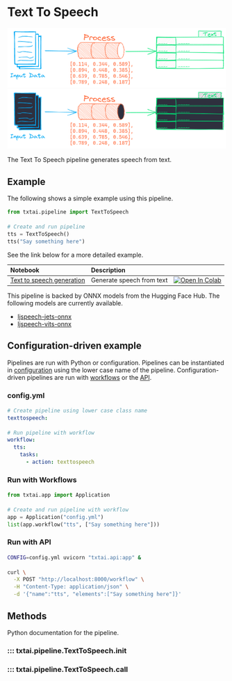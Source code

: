 # Text To Speech

![pipeline](../../images/pipeline.png#only-light)
![pipeline](../../images/pipeline-dark.png#only-dark)

The Text To Speech pipeline generates speech from text.

## Example

The following shows a simple example using this pipeline.

```python
from txtai.pipeline import TextToSpeech

# Create and run pipeline
tts = TextToSpeech()
tts("Say something here")
```

See the link below for a more detailed example.

| Notebook  | Description  |       |
|:----------|:-------------|------:|
| [Text to speech generation](https://github.com/neuml/txtai/blob/master/examples/40_Text_to_Speech_Generation.ipynb) | Generate speech from text | [![Open In Colab](https://colab.research.google.com/assets/colab-badge.svg)](https://colab.research.google.com/github/neuml/txtai/blob/master/examples/40_Text_to_Speech_Generation.ipynb) |

This pipeline is backed by ONNX models from the Hugging Face Hub. The following models are currently available.

- [ljspeech-jets-onnx](https://huggingface.co/NeuML/ljspeech-jets-onnx)
- [ljspeech-vits-onnx](https://huggingface.co/NeuML/ljspeech-vits-onnx)

## Configuration-driven example

Pipelines are run with Python or configuration. Pipelines can be instantiated in [configuration](../../../api/configuration/#pipeline) using the lower case name of the pipeline. Configuration-driven pipelines are run with [workflows](../../../workflow/#configuration-driven-example) or the [API](../../../api#local-instance).

### config.yml
```yaml
# Create pipeline using lower case class name
texttospeech:

# Run pipeline with workflow
workflow:
  tts:
    tasks:
      - action: texttospeech
```

### Run with Workflows

```python
from txtai.app import Application

# Create and run pipeline with workflow
app = Application("config.yml")
list(app.workflow("tts", ["Say something here"]))
```

### Run with API

```bash
CONFIG=config.yml uvicorn "txtai.api:app" &

curl \
  -X POST "http://localhost:8000/workflow" \
  -H "Content-Type: application/json" \
  -d '{"name":"tts", "elements":["Say something here"]}'
```

## Methods

Python documentation for the pipeline.

### ::: txtai.pipeline.TextToSpeech.__init__
### ::: txtai.pipeline.TextToSpeech.__call__

